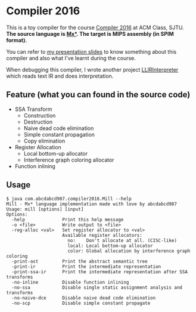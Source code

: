 # Compiler 2016

This is a toy compiler for the course [Compiler 2016](http://acm.sjtu.edu.cn/wiki/Compiler_2016) at ACM Class, SJTU. **The source language is [Mx\*](http://acm.sjtu.edu.cn/w/images/9/93/Mx_language_manual.pdf). The target is MIPS assembly (in SPIM format).**

You can refer to [my presentation slides](https://github.com/abcdabcd987/compiler2016/blob/master/design/presentation.pdf) to know something about this compiler and also what I've learnt during the course.

When debugging this compiler, I wrote another project [LLIRInterpreter](https://github.com/abcdabcd987/LLIRInterpreter) which reads text IR and does interpretation.

## Feature (what you can found in the source code)

- SSA Transform
  - Construction
  - Destruction
  - Naive dead code elimination
  - Simple constant propagation
  - Copy elimination
- Register Allocation
  - Local bottom-up allocator
  - Interference graph coloring allocator
- Function inlining

## Usage

```
$ java com.abcdabcd987.compiler2016.Mill --help
Mill - Mx* language implementation made with love by abcdabcd987
Usage: mill [options] [input]
Options:
  -help              Print this help message
  -o <file>          Write output to <file>
  -reg-alloc <val>   Set register allocator to <val>
                     Available register allocators:
                       no:    Don't allocate at all. (CISC-like)
                       local: Local bottom-up allocator
                       color: Global allocation by interference graph coloring
  -print-ast         Print the abstract semantic tree
  -print-ir          Print the intermediate representation
  -print-ssa-ir      Print the intermediate representation after SSA transforms
  -no-inline         Disable function inlining
  -no-ssa            Disable single static assignment analysis and transforms
  -no-naive-dce      Disable naive dead code elimination
  -no-scp            Disable simple constant propagate
```

